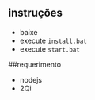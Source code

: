 ## instruções 
- baixe 
- execute ```install.bat```
- execute ```start.bat```


##requerimento
- nodejs
- 2Qi
